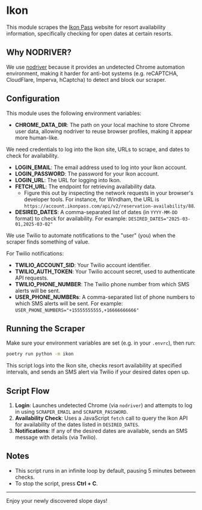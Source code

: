 # Ikon

This module scrapes the [Ikon Pass](https://www.ikonpass.com/) website for resort availability information, specifically checking for open dates at certain resorts.

## Why NODRIVER?

We use [nodriver](https://pypi.org/project/nodriver/) because it provides an undetected Chrome automation environment, making it harder for anti-bot systems (e.g. reCAPTCHA, CloudFlare, Imperva, hCaptcha) to detect and block our scraper.

## Configuration

This module uses the following environment variables:

- **CHROME_DATA_DIR**: The path on your local machine to store Chrome user data, allowing nodriver to reuse browser profiles, making it appear more human-like.

We need credentials to log into the Ikon site, URLs to scrape, and dates to check for availability.

- **LOGIN_EMAIL**: The email address used to log into your Ikon account.
- **LOGIN_PASSWORD**: The password for your Ikon account.
- **LOGIN_URL**: The URL for logging into Ikon.
- **FETCH_URL**: The endpoint for retrieving availability data.
  - Figure this out by inspecting the network requests in your browser's developer tools. For instance, for Windham, the URL is `https://account.ikonpass.com/api/v2/reservation-availability/88`.
- **DESIRED_DATES**: A comma-separated list of dates (in `YYYY-MM-DD` format) to check for availability. For example:
  `DESIRED_DATES="2025-03-01,2025-03-02"`

We use Twilio to automate notifications to the "user" (you) when the scraper finds something of value.

For Twilio notifications:
- **TWILIO_ACCOUNT_SID**: Your Twilio account identifier.
- **TWILIO_AUTH_TOKEN**: Your Twilio account secret, used to authenticate API requests.
- **TWILIO_PHONE_NUMBER**: The Twilio phone number from which SMS alerts will be sent.
- **USER_PHONE_NUMBERs**: A comma-separated list of phone numbers to which SMS alerts will be sent. For example:
  `USER_PHONE_NUMBERS="+15555555555,+16666666666"`

## Running the Scraper

Make sure your environment variables are set (e.g. in your `.envrc`), then run:

```bash
poetry run python -m ikon
```

This script logs into the Ikon site, checks resort availability at specified intervals, and sends an SMS alert via Twilio if your desired dates open up.

## Script Flow

1. **Login**: Launches undetected Chrome (via `nodriver`) and attempts to log in using `SCRAPER_EMAIL` and `SCRAPER_PASSWORD`.
2. **Availability Check**: Uses a JavaScript `fetch` call to query the Ikon API for availability of the dates listed in `DESIRED_DATES`.
3. **Notifications**: If any of the desired dates are available, sends an SMS message with details (via Twilio).

## Notes

- This script runs in an infinite loop by default, pausing 5 minutes between checks.
- To stop the script, press **Ctrl + C**.

---

Enjoy your newly discovered slope days!
